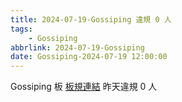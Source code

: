 ```yaml
---
title: 2024-07-19-Gossiping 違規 0 人
tags:
    - Gossiping
abbrlink: 2024-07-19-Gossiping
date: Gossiping-2024-07-19 12:00:00
---
```

Gossiping 板 [板規連結](https://www.ptt.cc/bbs/Gossiping/M.1637425085.A.07D.html)
昨天違規 0 人
